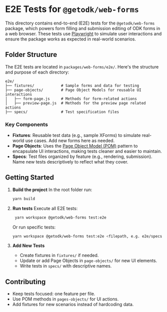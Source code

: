 # E2E Tests for `@getodk/web-forms`

This directory contains end-to-end (E2E) tests for the `@getodk/web-forms` package, which powers form filling and submission editing of ODK forms in a web browser. These tests use [Playwright](https://playwright.dev/) to simulate user interactions and ensure the package works as expected in real-world scenarios.

## Folder Structure

The E2E tests are located in `packages/web-forms/e2e/`. Here's the structure and purpose of each directory:

```
e2e/
├── fixtures/            # Sample forms and data for testing
├── page-objects/        # Page Object Models for reusable UI interactions
│   ├── form-page.js     # Methods for form-related actions
│   ├── preview-page.js  # Methods for the preview page related actions
├── specs/               # Test specification files
```

### Key Components

- **Fixtures**: Reusable test data (e.g., sample XForms) to simulate real-world use cases. Add new forms here as needed.
- **Page Objects**: Uses the [Page Object Model (POM)](https://playwright.dev/docs/pom) pattern to encapsulate UI interactions, making tests cleaner and easier to maintain.
- **Specs**: Test files organized by feature (e.g., rendering, submission). Name new tests descriptively to reflect what they cover.

## Getting Started

1. **Build the project**
   In the root folder run:

   ```bash
   yarn build
   ```

2. **Run tests**
   Execute all E2E tests:

   ```bash
    yarn workspace @getodk/web-forms test:e2e
   ```

   Or run specific tests:

   ```bash
   yarn workspace @getodk/web-forms test:e2e <filepath, e.g. e2e/specs/geopoint.test.ts>
   ```

3. **Add New Tests**
   - Create fixtures in `fixtures/` if needed.
   - Update or add Page Objects in `page-objects/` for new UI elements.
   - Write tests in `specs/` with descriptive names.

## Contributing

- Keep tests focused: one feature per file.
- Use POM methods in `pages-objects/` for UI actions.
- Add fixtures for new scenarios instead of hardcoding data.

